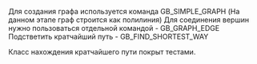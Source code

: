 Для создания графа используется команда GB_SIMPLE_GRAPH (На данном этапе граф строится как полилиния)
Для соединения вершин нужно пользоваться отдельной командой - GB_GRAPH_EDGE
Подстветить кратчайший путь - GB_FIND_SHORTEST_WAY

Класс нахождения кратчайшего пути покрыт тестами.